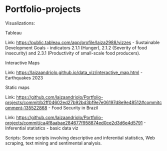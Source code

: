 # Portfolio-projects

Visualizations:

Tableau  

Link: https://public.tableau.com/app/profile/laiza2988/vizzes -
Sustainable Development Goals - indicators 2.1.1 (Hunger), 2.1.2 (Severity of food insecurity) and 2.3.1 (Productivity of small-scale food producers).

Interactive Maps

Link: https://laizaandriolo.github.io/data_viz/interactive_map.html -
Earthquakes 2023 

Static maps

Link: https://github.com/laizaandriolo/Portfolio-projects/commit/b2ff04602ed27b92bd3bf9e7e06197d8e9e48512#commitcomment-135522868 -
Food Security in Brazil 

Link: https://github.com/laizaandriolo/Portfolio-projects/commit/ca4f8aabae284677f958874ed0ce2d3d6e4d5791 -
Inferential statistics - basic data viz


Scripts:
Some scripts involving descriptive and inferential statistics, Web scraping, text mining and sentimental analysis.
